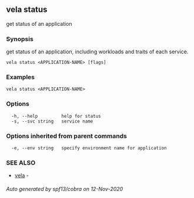 ## vela status

get status of an application

### Synopsis

get status of an application, including workloads and traits of each service.

```
vela status <APPLICATION-NAME> [flags]
```

### Examples

```
vela status <APPLICATION-NAME>
```

### Options

```
  -h, --help         help for status
  -s, --svc string   service name
```

### Options inherited from parent commands

```
  -e, --env string   specify environment name for application
```

### SEE ALSO

* [vela](vela.md)	 - 

###### Auto generated by spf13/cobra on 12-Nov-2020
